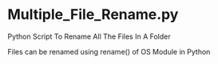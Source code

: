 # Multiple_File_Rename.py

Python Script To Rename All The Files In A Folder

Files can be renamed using rename() of OS Module in Python
